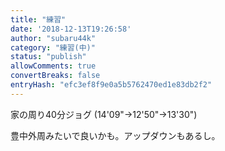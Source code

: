 ```yaml
---
title: "練習"
date: '2018-12-13T19:26:58'
author: "subaru44k"
category: "練習(中)"
status: "publish"
allowComments: true
convertBreaks: false
entryHash: "efc3ef8f9e0a5b5762470ed1e83db2f2"
---
```

家の周り40分ジョグ
(14'09"→12'50"→13'30")

豊中外周みたいで良いかも。アップダウンもあるし。
